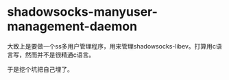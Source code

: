 # shadowsocks-manyuser-management-daemon
大致上是要做一个ss多用户管理程序，用来管理shadowsocks-libev。打算用c语言写，然而并不是很精通c语言。

于是挖个坑把自己埋了。